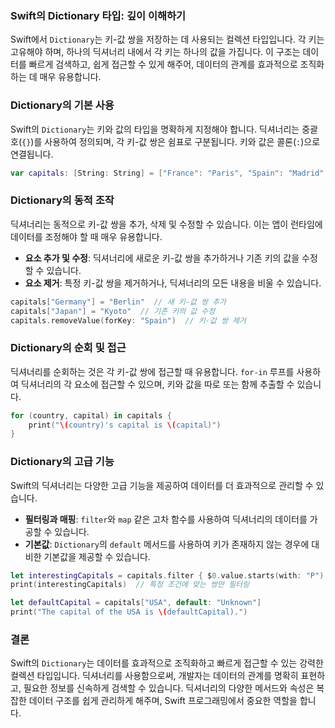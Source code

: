 ### Swift의 Dictionary 타입: 깊이 이해하기

Swift에서 `Dictionary`는 키-값 쌍을 저장하는 데 사용되는 컬렉션 타입입니다. 각 키는 고유해야 하며, 하나의 딕셔너리 내에서 각 키는 하나의 값을 가집니다. 이 구조는 데이터를 빠르게 검색하고, 쉽게 접근할 수 있게 해주어, 데이터의 관계를 효과적으로 조직화하는 데 매우 유용합니다.

### Dictionary의 기본 사용

Swift의 `Dictionary`는 키와 값의 타입을 명확하게 지정해야 합니다. 딕셔너리는 중괄호(`{}`)를 사용하여 정의되며, 각 키-값 쌍은 쉼표로 구분됩니다. 키와 값은 콜론(`:`)으로 연결됩니다.

```swift
var capitals: [String: String] = ["France": "Paris", "Spain": "Madrid", "Japan": "Tokyo"]
```

### Dictionary의 동적 조작

딕셔너리는 동적으로 키-값 쌍을 추가, 삭제 및 수정할 수 있습니다. 이는 앱이 런타임에 데이터를 조정해야 할 때 매우 유용합니다.

- **요소 추가 및 수정**: 딕셔너리에 새로운 키-값 쌍을 추가하거나 기존 키의 값을 수정할 수 있습니다.
- **요소 제거**: 특정 키-값 쌍을 제거하거나, 딕셔너리의 모든 내용을 비울 수 있습니다.

```swift
capitals["Germany"] = "Berlin"  // 새 키-값 쌍 추가
capitals["Japan"] = "Kyoto"  // 기존 키의 값 수정
capitals.removeValue(forKey: "Spain")  // 키-값 쌍 제거
```

### Dictionary의 순회 및 접근

딕셔너리를 순회하는 것은 각 키-값 쌍에 접근할 때 유용합니다. `for-in` 루프를 사용하여 딕셔너리의 각 요소에 접근할 수 있으며, 키와 값을 따로 또는 함께 추출할 수 있습니다.

```swift
for (country, capital) in capitals {
    print("\(country)'s capital is \(capital)")
}
```

### Dictionary의 고급 기능

Swift의 딕셔너리는 다양한 고급 기능을 제공하여 데이터를 더 효과적으로 관리할 수 있습니다.

- **필터링과 매핑**: `filter`와 `map` 같은 고차 함수를 사용하여 딕셔너리의 데이터를 가공할 수 있습니다.
- **기본값**: `Dictionary`의 `default` 메서드를 사용하여 키가 존재하지 않는 경우에 대비한 기본값을 제공할 수 있습니다.

```swift
let interestingCapitals = capitals.filter { $0.value.starts(with: "P") }
print(interestingCapitals)  // 특정 조건에 맞는 쌍만 필터링

let defaultCapital = capitals["USA", default: "Unknown"]
print("The capital of the USA is \(defaultCapital).")
```

### 결론

Swift의 `Dictionary`는 데이터를 효과적으로 조직화하고 빠르게 접근할 수 있는 강력한 컬렉션 타입입니다. 딕셔너리를 사용함으로써, 개발자는 데이터의 관계를 명확히 표현하고, 필요한 정보를 신속하게 검색할 수 있습니다. 딕셔너리의 다양한 메서드와 속성은 복잡한 데이터 구조를 쉽게 관리하게 해주며, Swift 프로그래밍에서 중요한 역할을 합니다.